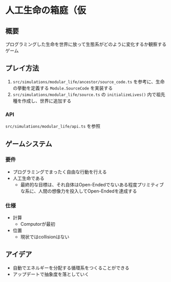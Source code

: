 # 人工生命の箱庭（仮
## 概要
プログラミングした生命を世界に放って生態系がどのように変化するか観察するゲーム

## プレイ方法
1. `src/simulations/modular_life/ancestor/source_code.ts` を参考に、生命の挙動を定義する `Module.SourceCode` を実装する
1. `src/simulations/modular_life/source.ts` の `initializeLives()` 内で祖先種を作成し、世界に追加する

### API
`src/simulations/modular_life/api.ts` を参照

## ゲームシステム
### 要件
- プログラミングでまったく自由な行動を行える
- 人工生命である
  - 最終的な目標は、それ自体はOpen-Endedでないある程度プリミティブな系に、人間の想像力を投入してOpen-Endedを達成する

### 仕様
- 計算
  - Computorが最初
- 位置
  - 現状ではcollisionはない

## アイデア
- 自動でエネルギーを分配する循環系をつくることができる
- アップデートで抽象度を落としていく

